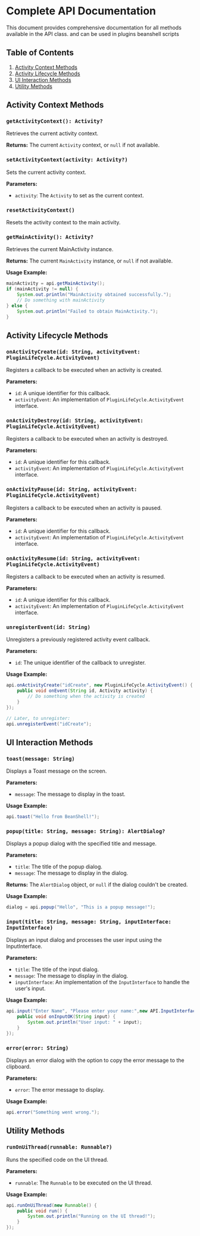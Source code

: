 # Complete API Documentation

This document provides comprehensive documentation for all methods available in the API class. and can be used in plugins beanshell scripts

## Table of Contents

1. [Activity Context Methods](#activity-context-methods)
2. [Activity Lifecycle Methods](#activity-lifecycle-methods)
3. [UI Interaction Methods](#ui-interaction-methods)
4. [Utility Methods](#utility-methods)

## Activity Context Methods

### `getActivityContext(): Activity?`

Retrieves the current activity context.

**Returns:** The current `Activity` context, or `null` if not available.

### `setActivityContext(activity: Activity?)`

Sets the current activity context.

**Parameters:**
- `activity`: The `Activity` to set as the current context.

### `resetActivityContext()`

Resets the activity context to the main activity.

### `getMainActivity(): Activity?`

Retrieves the current MainActivity instance.

**Returns:** The current `MainActivity` instance, or `null` if not available.

**Usage Example:**
```java
mainActivity = api.getMainActivity();
if (mainActivity != null) {
    System.out.println("MainActivity obtained successfully.");
    // Do something with mainActivity
} else {
    System.out.println("Failed to obtain MainActivity.");
}
```

## Activity Lifecycle Methods

### `onActivityCreate(id: String, activityEvent: PluginLifeCycle.ActivityEvent)`

Registers a callback to be executed when an activity is created.

**Parameters:**
- `id`: A unique identifier for this callback.
- `activityEvent`: An implementation of `PluginLifeCycle.ActivityEvent` interface.

### `onActivityDestroy(id: String, activityEvent: PluginLifeCycle.ActivityEvent)`

Registers a callback to be executed when an activity is destroyed.

**Parameters:**
- `id`: A unique identifier for this callback.
- `activityEvent`: An implementation of `PluginLifeCycle.ActivityEvent` interface.

### `onActivityPause(id: String, activityEvent: PluginLifeCycle.ActivityEvent)`

Registers a callback to be executed when an activity is paused.

**Parameters:**
- `id`: A unique identifier for this callback.
- `activityEvent`: An implementation of `PluginLifeCycle.ActivityEvent` interface.

### `onActivityResume(id: String, activityEvent: PluginLifeCycle.ActivityEvent)`

Registers a callback to be executed when an activity is resumed.

**Parameters:**
- `id`: A unique identifier for this callback.
- `activityEvent`: An implementation of `PluginLifeCycle.ActivityEvent` interface.

### `unregisterEvent(id: String)`

Unregisters a previously registered activity event callback.

**Parameters:**
- `id`: The unique identifier of the callback to unregister.

**Usage Example:**
```java
api.onActivityCreate("idCreate", new PluginLifeCycle.ActivityEvent() {
    public void onEvent(String id, Activity activity) {
        // Do something when the activity is created
    }
});

// Later, to unregister:
api.unregisterEvent("idCreate");
```

## UI Interaction Methods

### `toast(message: String)`

Displays a Toast message on the screen.

**Parameters:**
- `message`: The message to display in the toast.

**Usage Example:**
```java
api.toast("Hello from BeanShell!");
```

### `popup(title: String, message: String): AlertDialog?`

Displays a popup dialog with the specified title and message.

**Parameters:**
- `title`: The title of the popup dialog.
- `message`: The message to display in the dialog.

**Returns:** The `AlertDialog` object, or `null` if the dialog couldn't be created.

**Usage Example:**
```java
dialog = api.popup("Hello", "This is a popup message!");
```

### `input(title: String, message: String, inputInterface: InputInterface)`

Displays an input dialog and processes the user input using the InputInterface.

**Parameters:**
- `title`: The title of the input dialog.
- `message`: The message to display in the dialog.
- `inputInterface`: An implementation of the `InputInterface` to handle the user's input.

**Usage Example:**
```java
api.input("Enter Name", "Please enter your name:",new API.InputInterface() {
    public void onInputOK(String input) {
        System.out.println("User input: " + input);
    }
});
```

### `error(error: String)`

Displays an error dialog with the option to copy the error message to the clipboard.

**Parameters:**
- `error`: The error message to display.

**Usage Example:**
```java
api.error("Something went wrong.");
```

## Utility Methods

### `runOnUiThread(runnable: Runnable?)`

Runs the specified code on the UI thread.

**Parameters:**
- `runnable`: The `Runnable` to be executed on the UI thread.

**Usage Example:**
```java
api.runOnUiThread(new Runnable() {
    public void run() {
        System.out.println("Running on the UI thread!");
    }
});
```
